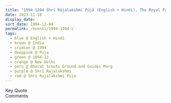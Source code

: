 ```yaml
---
title: "1994-1204 Śhrī Rājalakṣhmī Pūjā (English + Hindi), The Royal Principal, Bharat Scouts Ground and Guides Marg, Nizamuddin, National Zoological Park, Sundar Nagar, New Delhi, India"
date: 2023-11-18
display_date: 
sort_date: 1994-12-04
permalink: /events/1994-1204-c
tags:
  - blue @ English + Hindi
  - brown @ India
  - crimson @ 1994
  - deeppink @ Puja
  - green @ 1994-12
  - orange @ New Delhi
  - peru @ Bharat Scouts Ground and Guides Marg
  - purple @ Shri Rajalakshmi
  - red @ Shri Rajalakshmi Puja  
---
```


<wave-list>
  <list-title color="green" width="75">Key Quote</list-title>
  <list-item color="BlanchedAlmond"  width="200"></list-item>
  <list-item color="Lavender"></list-item>
  <list-item color="BlanchedAlmond"></list-item>
</wave-list>

<br>

<wave-list>
  <list-title color="green" width="75">Comments</list-title>
  <list-item color="BlanchedAlmond"  width="200"></list-item>
  <list-item color="Lavender"></list-item>
  <list-item color="BlanchedAlmond"></list-item>
</wave-list>